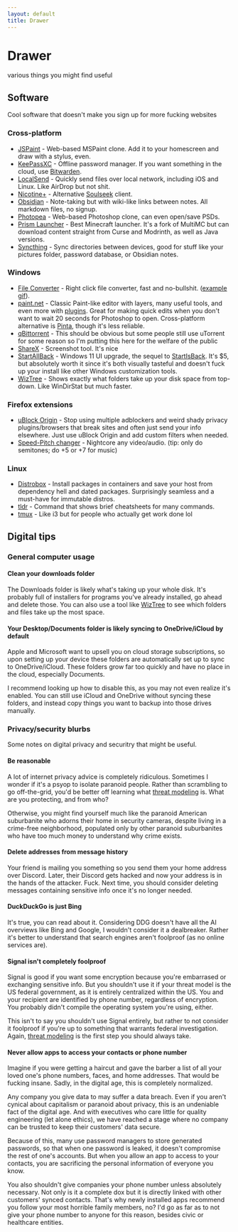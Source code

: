 ```yaml
---
layout: default
title: Drawer
---
```


# Drawer
various things you might find useful

## Software
Cool software that doesn't make you sign up for more fucking websites

### Cross-platform
* [JSPaint](https://jspaint.app/) - Web-based MSPaint clone. Add it to your homescreen and draw with a stylus, even.
* [KeePassXC](https://keepassxc.org/) - Offline password manager. If you want something in the cloud, use [Bitwarden](https://bitwarden.com/).
* [LocalSend](https://localsend.org/) - Quickly send files over local network, including iOS and Linux. Like AirDrop but not shit.
* [Nicotine+](https://nicotine-plus.org/) - Alternative [Soulseek](https://www.slsknet.org/news/) client.
* [Obsidian](https://obsidian.md/) - Note-taking but with wiki-like links between notes. All markdown files, no signup.
* [Photopea](https://www.photopea.com/) - Web-based Photoshop clone, can even open/save PSDs.
* [Prism Launcher](https://prismlauncher.org/) - Best Minecraft launcher. It's a fork of MultiMC but can download content straight from Curse and Modrinth, as well as Java versions.
* [Syncthing](https://syncthing.net/) - Sync directories between devices, good for stuff like your pictures folder, password database, or Obsidian notes.

### Windows
* [File Converter](https://github.com/Tichau/FileConverter/releases) - Right click file converter, fast and no-bullshit. ([example gif](https://github.com/Tichau/FileConverter/tree/03aeec001e0ceef17a546ac5769122f06a8ac601?tab=readme-ov-file#description)).
* [paint.net](https://getpaint.net/) - Classic Paint-like editor with layers, many useful tools, and even more with [plugins](https://www.boltbait.com/pdn/). Great for making quick edits when you don't want to wait 20 seconds for Photoshop to open. Cross-platform alternative is [Pinta](https://www.pinta-project.com/), though it's less reliable.
* [qBittorrent](https://www.qbittorrent.org/) - This should be obvious but some people still use uTorrent for some reason so I'm putting this here for the welfare of the public
* [ShareX](https://getsharex.com/) - Screenshot tool. It's nice
* [StartAllBack](https://www.startallback.com/) - Windows 11 UI upgrade, the sequel to [StartIsBack](https://www.startisback.com/). It's $5, but absolutely worth it since it's both visually tasteful and doesn't fuck up your install like other Windows customization tools.
* [WizTree](https://diskanalyzer.com/) - Shows exactly what folders take up your disk space from top-down. Like WinDirStat but much faster.

### Firefox extensions
* [uBlock Origin](https://addons.mozilla.org/en-US/firefox/addon/ublock-origin/) - Stop using multiple adblockers and weird shady privacy plugins/browsers that break sites and often just send your info elsewhere. Just use uBlock Origin and add custom filters when needed.
* [Speed-Pitch changer](https://addons.mozilla.org/en-US/firefox/addon/speed-pitch-changer/) - Nightcore any video/audio. (tip: only do semitones; do +5 or +7 for music)

### Linux
* [Distrobox](https://github.com/89luca89/distrobox) - Install packages in containers and save your host from dependency hell and dated packages. Surprisingly seamless and a must-have for immutable distros.
* [tldr](https://github.com/tldr-pages/tlrc) - Command that shows brief cheatsheets for many commands.
* [tmux](https://github.com/tmux/tmux) - Like i3 but for people who actually get work done lol

## Digital tips
### General computer usage
#### Clean your downloads folder
The Downloads folder is likely what's taking up your whole disk. It's probably full of installers for programs you've already installed, go ahead and delete those. You can also use a tool like [WizTree](https://diskanalyzer.com/) to see which folders and files take up the most space.

#### Your Desktop/Documents folder is likely syncing to OneDrive/iCloud by default
Apple and Microsoft want to upsell you on cloud storage subscriptions, so upon setting up your device these folders are automatically set up to sync to OneDrive/iCloud. These folders grow far too quickly and have no place in the cloud, especially Documents.

I recommend looking up how to disable this, as you may not even realize it's enabled. You can still use iCloud and OneDrive without syncing these folders, and instead copy things you want to backup into those drives manually.

### Privacy/security blurbs
Some notes on digital privacy and securitry that might be useful.

#### Be reasonable
A lot of internet privacy advice is completely ridiculous. Sometimes I wonder if it's a psyop to isolate paranoid people. Rather than scrambling to go off-the-grid, you'd be better off learning what [threat modeling](https://www.privacyguides.org/en/basics/threat-modeling/) is. What are you protecting, and from who?

Otherwise, you might find yourself much like the paranoid American suburbanite who adorns their home in security cameras, despite living in a crime-free neighborhood, populated only by other paranoid suburbanites who have too much money to understand why crime exists.

#### Delete addresses from message history
Your friend is mailing you something so you send them your home address over Discord. Later, their Discord gets hacked and now your address is in the hands of the attacker. Fuck. Next time, you should consider deleting messages containing sensitive info once it's no longer needed.

#### DuckDuckGo is just Bing
It's true, you can read about it. Considering DDG doesn't have all the AI overviews like Bing and Google, I wouldn't consider it a dealbreaker. Rather it's better to understand that search engines aren't foolproof (as no online services are).

#### Signal isn't completely foolproof
Signal is good if you want some encryption because you're embarrased or exchanging sensitive info. But you shouldn't use it if your threat model is the US federal government, as it is entirely centralized within the US. You and your recipient are identified by phone number, regardless of encryption. You probably didn't compile the operating system you're using, either.

This isn't to say you shouldn't use Signal entirely, but rather to not consider it foolproof if you're up to something that warrants federal investigation. Again, [threat modeling](https://www.privacyguides.org/en/basics/threat-modeling/) is the first step you should always take.

#### Never allow apps to access your contacts or phone number
Imagine if you were getting a haircut and gave the barber a list of all your loved one's phone numbers, faces, and home addresses. That would be fucking insane. Sadly, in the digital age, this is completely normalized.

Any company you give data to may suffer a data breach. Even if you aren't cynical about capitalism or paranoid about privacy, this is an undeniable fact of the digital age. And with executives who care little for quality engineering (let alone ethics), we have reached a stage where no company can be trusted to keep their customers' data secure.

Because of this, many use password managers to store generated passwords, so that when one password is leaked, it doesn't compromise the rest of one's accounts. But when you allow an app to access to your contacts, you are sacrificing the personal information of everyone you know.

You also shouldn't give companies your phone number unless absolutely necessary. Not only is it a complete dox but it is directly linked with other customers' synced contacts. That's why newly installed apps recommend you follow your most horrible family members, no? I'd go as far as to not give your phone number to anyone for this reason, besides civic or healthcare entities.
